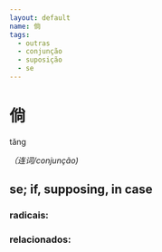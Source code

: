 ```yaml
--- 
layout: default
name: 倘 
tags: 
  - outras
  - conjunção
  - suposição
  - se
--- 
```

# 倘 
tǎnɡ  
 
*（连词/conjunção)*  
## se; if, supposing, in case 
### radicais: 
### relacionados: 
